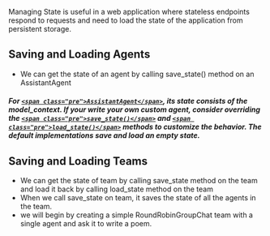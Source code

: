 Managing State is useful in a web application where stateless endpoints respond to requests and need to load the state of the application from persistent storage.

## Saving and Loading Agents

* We can get the state of an agent by calling save_state() method on an AssistantAgent

##### ***For [`<span class="pre">AssistantAgent</span>`](https://microsoft.github.io/autogen/stable/reference/python/autogen_agentchat.agents.html#autogen_agentchat.agents.AssistantAgent "autogen_agentchat.agents.AssistantAgent"), its state consists of the model_context. If your write your own custom agent, consider overriding the [`<span class="pre">save_state()</span>`](https://microsoft.github.io/autogen/stable/reference/python/autogen_agentchat.agents.html#autogen_agentchat.agents.BaseChatAgent.save_state "autogen_agentchat.agents.BaseChatAgent.save_state") and [`<span class="pre">load_state()</span>`](https://microsoft.github.io/autogen/stable/reference/python/autogen_agentchat.agents.html#autogen_agentchat.agents.BaseChatAgent.load_state "autogen_agentchat.agents.BaseChatAgent.load_state") methods to customize the behavior. The default implementations save and load an empty state.***

## Saving and Loading Teams

* We can get the state of team by calling save_state method on the team and load it back by calling load_state method on the team
* When we call save_state on team, it saves the state of all the agents in the team.
* we will begin by creating a simple RoundRobinGroupChat team with a single agent and ask it to write a poem.
